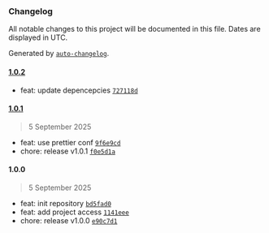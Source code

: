 ### Changelog

All notable changes to this project will be documented in this file. Dates are displayed in UTC.

Generated by [`auto-changelog`](https://github.com/CookPete/auto-changelog).

#### [1.0.2](https://github.com/qtqtart/prettier-config/compare/1.0.1...1.0.2)

- feat: update depencepcies [`727118d`](https://github.com/qtqtart/prettier-config/commit/727118d44bb041578c23e6eb5e4d9d1cb6d2a0b6)

#### [1.0.1](https://github.com/qtqtart/prettier-config/compare/1.0.0...1.0.1)

> 5 September 2025

- feat: use prettier conf [`9f6e9cd`](https://github.com/qtqtart/prettier-config/commit/9f6e9cd3367102ca06cdb3656d3bab88f621f8ac)
- chore: release v1.0.1 [`f0e5d1a`](https://github.com/qtqtart/prettier-config/commit/f0e5d1a7b0ba71e806fd9b9063537dd7b5996218)

#### 1.0.0

> 5 September 2025

- feat: init repository [`bd5fad0`](https://github.com/qtqtart/prettier-config/commit/bd5fad019c32b49d5644467d9e2a2af7f5cabe08)
- feat: add project access [`1141eee`](https://github.com/qtqtart/prettier-config/commit/1141eeed1c80b171e46843719d3d05215baa9526)
- chore: release v1.0.0 [`e90c7d1`](https://github.com/qtqtart/prettier-config/commit/e90c7d14e4c77d6728591890a25396442c72572f)
